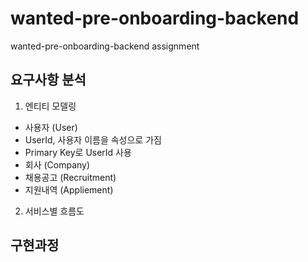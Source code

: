 # wanted-pre-onboarding-backend
wanted-pre-onboarding-backend assignment

## 요구사항 분석

1. 엔티티 모델링
 - 사용자 (User)
  - UserId, 사용자 이름을 속성으로 가짐
  - Primary Key로 UserId 사용
 - 회사 (Company)
 - 채용공고 (Recruitment)
 - 지원내역 (Appliement)
2. 서비스별 흐름도

## 구현과정

